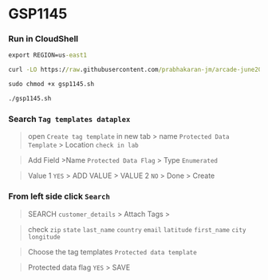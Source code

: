 # GSP1145
### Run in CloudShell
```cmd
export REGION=us-east1

curl -LO https://raw.githubusercontent.com/prabhakaran-jm/arcade-june2024/master/TheArcadeCertificationZone/gsp1145.sh

sudo chmod +x gsp1145.sh

./gsp1145.sh

```

### Search `Tag templates dataplex`
> open `Create tag template` in new tab > name `Protected Data Template` > Location `check in lab`

>Add Field >Name `Protected Data Flag` > Type `Enumerated` 

> Value 1 `YES` > ADD VALUE > VALUE 2 `NO` > Done > Create

### From left side click `Search`
> SEARCH `customer_details` > Attach Tags >
 
> check `zip` `state` `last_name` `country` `email` `latitude` `first_name` `city` `longitude`

>Choose the tag templates `Protected data template`

>Protected data flag `YES` > SAVE 